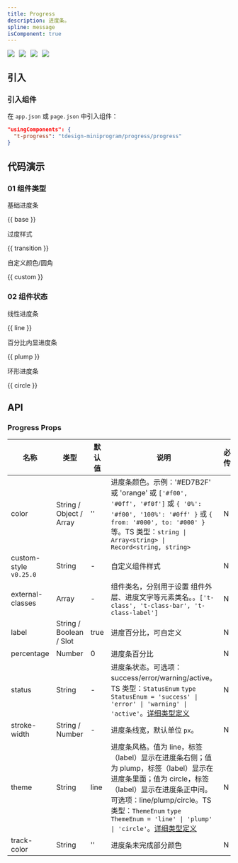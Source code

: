 ```yaml
---
title: Progress
description: 进度条。
spline: message
isComponent: true
---
```


<span class="coverages-badge" style="margin-right: 10px"><img src="https://img.shields.io/badge/coverages%3A%20lines-100%25-blue" /></span><span class="coverages-badge" style="margin-right: 10px"><img src="https://img.shields.io/badge/coverages%3A%20functions-100%25-blue" /></span><span class="coverages-badge" style="margin-right: 10px"><img src="https://img.shields.io/badge/coverages%3A%20statements-100%25-blue" /></span><span class="coverages-badge" style="margin-right: 10px"><img src="https://img.shields.io/badge/coverages%3A%20branches-88%25-blue" /></span>
## 引入

### 引入组件

在 `app.json` 或 `page.json` 中引入组件：

```json
"usingComponents": {
  "t-progress": "tdesign-miniprogram/progress/progress"
}
```

## 代码演示

### 01 组件类型
基础进度条

{{ base }}

过度样式

{{ transition }}

自定义颜色/圆角

{{ custom }}



### 02 组件状态

线性进度条

{{ line }}

百分比内显进度条

{{ plump }}

环形进度条

{{ circle }}

## API
### Progress Props

名称 | 类型 | 默认值 | 说明 | 必传
-- | -- | -- | -- | --
color | String / Object / Array | '' | 进度条颜色。示例：'#ED7B2F' 或 'orange' 或 `['#f00', '#0ff', '#f0f']` 或 `{ '0%': '#f00', '100%': '#0ff' }` 或  `{ from: '#000', to: '#000' }` 等。TS 类型：`string \| Array<string> \| Record<string, string>` | N
custom-style `v0.25.0` | String | - | 自定义组件样式 | N
external-classes | Array | - | 组件类名，分别用于设置 组件外层、进度文字等元素类名。。`['t-class', 't-class-bar', 't-class-label']` | N
label | String / Boolean / Slot | true | 进度百分比，可自定义 | N
percentage | Number | 0 | 进度条百分比 | N
status | String | - | 进度条状态。可选项：success/error/warning/active。TS 类型：`StatusEnum` `type StatusEnum = 'success' \| 'error' \| 'warning' \| 'active'`。[详细类型定义](https://github.com/Tencent/tdesign-miniprogram/tree/develop/src/progress/type.ts) | N
stroke-width | String / Number | - | 进度条线宽，默认单位 `px`。| N
theme | String | line | 进度条风格。值为 line，标签（label）显示在进度条右侧；值为 plump，标签（label）显示在进度条里面；值为 circle，标签（label）显示在进度条正中间。可选项：line/plump/circle。TS 类型：`ThemeEnum` `type ThemeEnum = 'line' \| 'plump' \| 'circle'`。[详细类型定义](https://github.com/Tencent/tdesign-miniprogram/tree/develop/src/progress/type.ts) | N
track-color | String | '' | 进度条未完成部分颜色 | N
